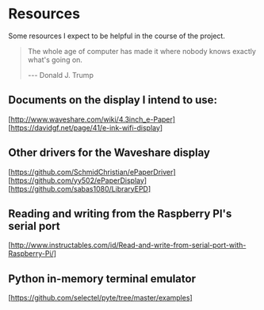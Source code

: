 Resources
======================================================================

Some resources I expect to be helpful in the course of the project.

>   The whole age of computer has made it where nobody knows exactly
>   what's going on.
>
>   --- Donald J. Trump

Documents on the display I intend to use:
----------------------------------------------------------------------

[http://www.waveshare.com/wiki/4.3inch_e-Paper]
[https://davidgf.net/page/41/e-ink-wifi-display]

Other drivers for the Waveshare display
----------------------------------------------------------------------

[https://github.com/SchmidChristian/ePaperDriver]
[https://github.com/yy502/ePaperDisplay]
[https://github.com/sabas1080/LibraryEPD]

Reading and writing from the Raspberry PI's serial port
----------------------------------------------------------------------

[http://www.instructables.com/id/Read-and-write-from-serial-port-with-Raspberry-Pi/]

Python in-memory terminal emulator
----------------------------------------------------------------------
[https://github.com/selectel/pyte/tree/master/examples]
